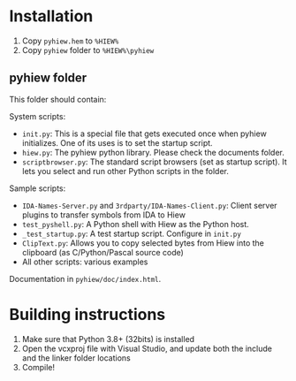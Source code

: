 # Installation

1. Copy `pyhiew.hem` to `%HIEW%`
2. Copy `pyhiew` folder to `%HIEW%\pyhiew`

## pyhiew folder

This folder should contain:

System scripts:

- `init.py`: This is a special file that gets executed once when pyhiew initializes. One of its uses is to set the startup script.
- `hiew.py`: The pyhiew python library. Please check the documents folder.
- `scriptbrowser.py`: The standard script browsers (set as startup script). It lets you select and run other Python scripts in the folder.

Sample scripts:

- `IDA-Names-Server.py` and `3rdparty/IDA-Names-Client.py`: Client server plugins to transfer symbols from IDA to Hiew
- `test_pyshell.py`: A Python shell with Hiew as the Python host.
- `_test_startup.py`: A test startup script. Configure in `init.py`
- `ClipText.py`: Allows you to copy selected bytes from Hiew into the clipboard (as C/Python/Pascal source code)
- All other scripts: various examples

Documentation in `pyhiew/doc/index.html`.

# Building instructions

1. Make sure that Python 3.8+ (32bits) is installed
2. Open the vcxproj file with Visual Studio, and update both the include and the linker folder locations
3. Compile!

